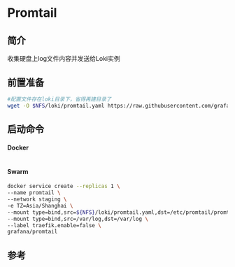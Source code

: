 # Promtail

## 简介

收集硬盘上log文件内容并发送给Loki实例



## 前置准备

```bash
#配置文件存在loki目录下，省得再建目录了
wget -O $NFS/loki/promtail.yaml https://raw.githubusercontent.com/grafana/loki/main/clients/cmd/promtail/promtail-docker-config.yaml
```

## 启动命令

<!-- tabs:start -->
#### **Docker**
```bash

```


#### **Swarm**
```bash
docker service create --replicas 1 \
--name promtail \
--network staging \
-e TZ=Asia/Shanghai \
--mount type=bind,src=${NFS}/loki/promtail.yaml,dst=/etc/promtail/promtail.yaml \
--mount type=bind,src=/var/log,dst=/var/log \
--label traefik.enable=false \
grafana/promtail
```

<!-- tabs:end -->



## 参考

